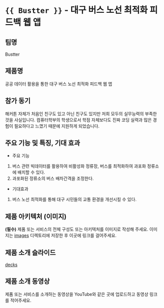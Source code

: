 # `{{ Bustter }}` - 대구 버스 노선 최적화 피드백 웹 앱

## 팀명

Bustter

## 제품명

공공 데이터 활용을 통한 대구 버스 노선 최적화 피드백 웹 앱

## 참가 동기

해커톤 자체가 처음인 친구도 있고 아닌 친구도 있지만 저희 모두의 실무능력의 부족한 것을 사실입니다. 
컴퓨터학부의 학생으로서 학점 자체보다도 진짜 코딩 실력과 많은 경험이 필요하다고 느꼈기 때문에 지원하게 되었습니다.

## 주요 기능 및 특징, 기대 효과

- 주요 기능
1) 버스 관련 빅데이터를 활용하여 비활성화 정류장, 버스를 최적화하여 과포화 정류소에 배치할 수 있다.
2) 과포화된 정류소의 버스 배차간격을 조정한다.
   
- 기대효과
1) 버스 노선 최적화를 통해 대구 시민들의 교통 환경을 개선시킬 수 있다.

## 제품 아키텍처 (이미지)

**(필수)** 제품 또는 서비스의 전체 구성도 또는 아키텍처를 이미지로 작성해 주세요. 이미지는 [images](./images) 디렉토리에 저장한 후 이곳에 링크를 걸어주세요.

## 제품 소개 슬라이드

[decks](decks/Bustter_슬라이드덱.jpg)

## 제품 소개 동영상

제품 또는 서비스를 소개하는 동영상을 YouTube와 같은 곳에 업로드하고 동영상 링크를 적어주세요.
